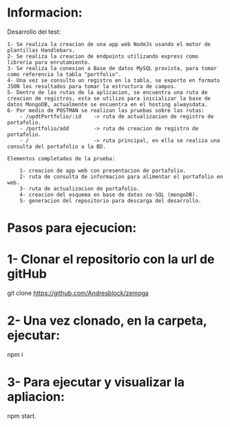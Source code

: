# Informacion:

Desarrollo del test:

    1- Se realiza la creacion de una app web NodeJs usando el motor de plantillas Handlebars.
    2- Se realiza la creacion de endpoints utilizando express como libreria para enrutamiento.
    3- Se realiza la conexion a Base de datos MySQL provista, para tomar como referencia la tabla "portfolio".
    4- Una vez se consulto un registro en la tabla, se exporto en formato JSON los resultados para tomar la estructura de campos.
    5- Dentro de las rutas de la aplicacion, se encuentra una ruta de creacion de registros, esta se utilizo para inicializar la base de datos MongoDB, actualmente se encuentra en el hosting alwaysdata.
    6- Por medio de POSTMAN se realizan las pruebas sobre las rutas:
        - /updtPortfolio/:id    -> ruta de actualizacion de registro de portafolio.
        - /portfolio/add        -> ruta de creacion de registro de portafolio.
        - /                     -> ruta principal, en ella se realiza una consulta del portafolio a la BD.
    
    Elementos completados de la prueba:

        1- creacion de app web con presentacion de portafolio.
        2- ruta de consulta de informacion para alimentar el portafolio en web.
        3- ruta de actualizacion de portafolio.
        4- creacion del esquema en base de datos no-SQL (mongoDB).
        5- generacion del repositorio para descarga del desarrollo.

# Pasos para ejecucion:

# 1- Clonar el repositorio con la url de gitHub

git clone https://github.com/Andresblock/zemoga

# 2- Una vez clonado, en la carpeta, ejecutar:

npm i

# 3- Para ejecutar y visualizar la apliacion:

npm start.